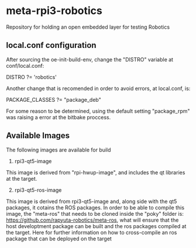 # meta-rpi3-robotics
Repository for holding an open embedded layer for testing Robotics

## local.conf configuration

After sourcing the oe-init-build-env, change the "DISTRO" variable at conf/local.conf:

DISTRO ?= 'robotics'

Another change that is recomended in order to avoid errors, at local.conf, is:

PACKAGE_CLASSES ?= "package_deb"

For some reason to be determined, using the default setting "package_rpm" was raising a error at the bitbake proccess.

## Available Images

The following images are available for build

1. rpi3-qt5-image

  This image is derived from "rpi-hwup-image", and includes the qt libraries at the target.
  
2. rpi3-qt5-ros-image

  This image is derived from rpi3-qt5-image and, along side with the qt5 packages, it cotains the ROS packages. In order to be able to compile this image, the "meta-ros" that needs to be cloned inside the "poky" folder is: https://github.com/rapyuta-robotics/meta-ros, what will ensure that the host developtment package can be built and the ros packages compiled at the target. Here for further information on how to cross-compile an ros package that can be deployed on the target
  
